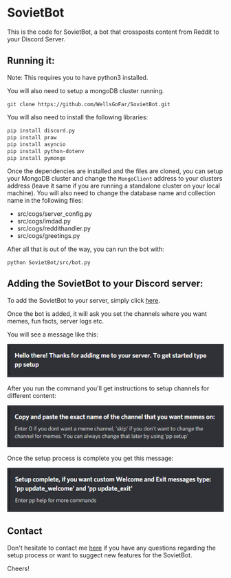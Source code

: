 # SovietBot

This is the code for SovietBot, a bot that crossposts content from Reddit to your Discord Server.

## Running it:

Note: This requires you to have python3 installed.

You will also need to setup a mongoDB cluster running.

```
git clone https://github.com/WellsGoFar/SovietBot.git
```

You will also need to install the following libraries:

```
pip install discord.py
pip install praw
pip install asyncio
pip install python-dotenv
pip install pymongo
```

Once the dependencies are installed and the files are cloned, you can setup your MongoDB cluster and change the `MongoClient` address to your clusters address (leave it same if you are running a standalone cluster on your local machine). You will also need to change the database name and collection name in the following files:

* src/cogs/server_config.py
* src/cogs/imdad.py
* src/cogs/reddithandler.py 
* src/cogs/greetings.py

After all that is out of the way, you can run the bot with:

```
python SovietBot/src/bot.py
```

## Adding the SovietBot to your Discord server:

To add the SovietBot to your server, simply click [here](https://discord.com/api/oauth2/authorize?client_id=710663310965473302&permissions=1275554928&scope=bot).

Once the bot is added, it will ask you set the channels where you want memes, fun facts, server logs etc.

You will see a message like this:

![first setup message](https://github.com/WellsGoFar/SovietBot/blob/master/img/intro.PNG?raw-true)

After you run the command you'll get instructions to setup channels for different content:

![adding channels](https://github.com/WellsGoFar/SovietBot/blob/master/img/channel.PNG?raw-true)

Once the setup process is complete you get this message:

![complete setup](https://github.com/WellsGoFar/SovietBot/blob/master/img/done.PNG?raw-true)

## Contact

Don't hesitate to contact me [here](https://www.linkedin.com/in/ashwin-bhatnagar/) if you have any questions regarding the setup process or want to suggect new features for the SovietBot.

Cheers!

